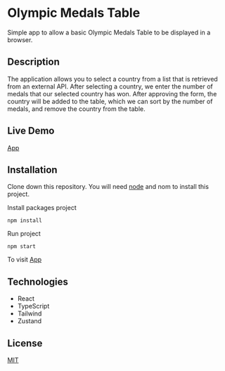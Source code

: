 # Olympic Medals Table

Simple app to allow a basic Olympic Medals Table to be displayed in a browser.

## Description
The application allows you to select a country from a list that is retrieved from an external API. After selecting a country, we enter the number of medals that our selected country has won. After approving the form, the country will be added to the table, which we can sort by the number of medals, and remove the country from the table.

## Live Demo
[App](https://x6j8so-3000.preview.csb.app)
## Installation

Clone down this repository. You will need [node](https://nodejs.org/en/) and nom to install this project.

Install packages project
```
npm install
```

Run project
```
npm start
```

To visit [App](http://localhost:3000)
## Technologies
- React
- TypeScript
- Tailwind
- Zustand

## License

[MIT](https://choosealicense.com/licenses/mit/)